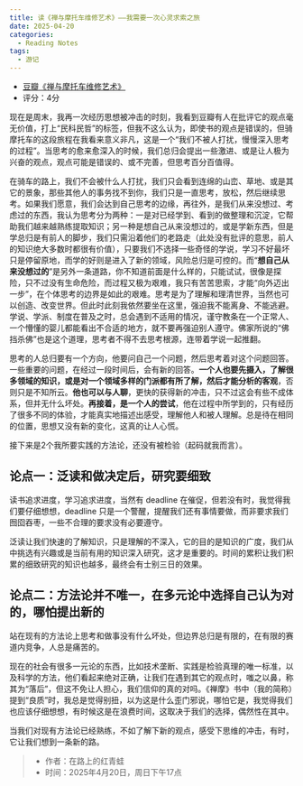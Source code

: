 ```yaml
---
title: 读《禅与摩托车维修艺术》——我需要一次心灵求索之旅
date: 2025-04-20
categories:
  - Reading Notes
tags:
  - 游记
---
```

- [豆瓣《禅与摩托车维修艺术》](https://book.douban.com/subject/6811366/)
- 评分：4分

现在是周末，我再一次经历思想被冲击的时刻，我看到豆瓣有人在批评它的观点毫无价值，打上“民科民哲”的标签，但我不这么认为，即使书的观点是错误的，但骑摩托车的这段旅程在我看来意义非凡，这是一个“我们不被人打扰，慢慢深入思考的过程”。当思考的愈来愈深入的时候，我们总归会提出一些激进、或是让人极为兴奋的观点，观点可能是错误的、或不完善，但思考百分百值得。

在骑车的路上，我们不会被什么人打扰，我们只会看到连绵的山峦、草地、或是其它的景象，那些其他人的事务找不到你，我们只是一直思考，放松，然后继续思考。如果我们愿意，我们会达到自己思考的边缘，再往外，是我们从来没想过、考虑过的东西，我认为思考分为两种：一是对已经学到、看到的做整理和沉淀，它帮助我们越来越熟练提取知识；另一种是想自己从来没想过的，或是学新东西，但是学总归是有前人的脚步，我们只需沿着他们的老路走（此处没有批评的意思，前人的知识绝大多数时都很有价值），只要我们不选择一些奇怪的学说，学习不好最坏只是停留原地，而学的好则是进入了新的领域，风险总归是可控的。而“**想自己从来没想过的**”是另外一条道路，你不知道前面是什么样的，只能试试，很像是探险，只不过没有生命危险，而过程又极为艰难，我只有苦苦思索，才能“向外迈出一步”，在个体思考的边界是如此的艰难。思考是为了理解和理清世界，当然也可以创造、改变世界。但此时此刻我依然要坐在这里，强迫我不能离身、不能逃避。学说、学派、制度在普及之时，总会遇到不适用的情况，谨守教条在一个正常人、一个懵懂的婴儿都能看出不合适的地方，就不要再强迫别人遵守。佛家所说的“佛挡杀佛”也是这个道理，思考者不得不去思考根源，连带着学说一起推翻。

思考的人总归要有一个方向，他要问自己一个问题，然后思考着对这个问题回答。一些重要的问题，在经过一段时间后，会有新的回答。**一个人也要先摄入，了解很多领域的知识，或是对一个领域多样的门派都有所了解，然后才能分析的客观**，否则只是不知所云。**他也可以与人聊**，更快的获得新的冲击，只不过这会有些不成体系，但并无什么坏处。**再接着，是一个人的尝试**，他在过程中所学到的，只有经历了很多不同的体验，才能真实地描述出感受，理解他人和被人理解。总是待在相同的位置，思想又没有新的变化，这真的让人心慌。

接下来是2个我所要实践的方法论，还没有被检验（起码就我而言）。

## 论点一：泛读和做决定后，研究要细致

读书追求进度，学习追求进度，当然有 deadline 在催促，但若没有时，我觉得我们要仔细想想，deadline 只是一个警醒，提醒我们还有事情要做，而非要求我们囫囵吞枣，一些不合理的要求没有必要遵守。

泛读让我们快速的了解知识，只是理解的不深入，它的目的是知识的广度，我们从中挑选有兴趣或是当前有用的知识深入研究，这才是重要的。时间的累积让我们积累的细致研究的知识也越多，最终会有士别三日的效果。

## 论点二：方法论并不唯一，在多元论中选择自己认为对的，哪怕提出新的

站在现有的方法论上思考和做事没有什么坏处，但边界总归是有限的，在有限的赛道内竞争，人总是痛苦的。

现在的社会有很多一元论的东西，比如技术垄断、实践是检验真理的唯一标准，以及科学的方法，他们看起来绝对正确，让我们在遇到其它的观点时，嗤之以鼻，称其为“落后”，但这不免让人担心，我们信仰的真的对吗。《禅摩》书中（我的简称）提到“良质”时，我总是觉得别扭，以为这是什么歪门邪说，哪怕它是，我觉得我们也应该仔细想想，有时候这是在浪费时间，这取决于我们的选择，偶然性在其中。

当我们对现有方法论已经熟练，不如了解下新的观点，感受下思维的冲击，有时，它让我们想到一条新的路。

> - 作者：在路上的红青蛙
> - 时间：2025年4月20日，周日下午17点